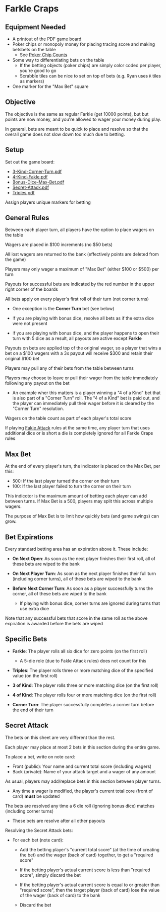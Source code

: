 Farkle Craps
================

Equipment Needed
----------------

* A printout of the PDF game board
* Poker chips or monopoly money for placing tracing score and making betsbets on the table
    * See [Poker Chip Counts](Poker-Chip-Counts.md)
* Some way to differentiating bets on the table
    * If the betting objects (poker chips) are simply color coded per player, you're good to go
    * Scrabble tiles can be nice to set on top of bets (e.g. Ryan uses `R` tiles as markers)
* One marker for the "Max Bet" square


Objective
----------------

The objective is the same as regular Farkle (get 10000 points),
but but points are now money, and you're allowed to wager your money during play.

In general, bets are meant to be quick to place and resolve
so that the overall game does not slow down too much due to betting.


Setup
----------------

Set out the game board:

* [3-Kind-Corner-Turn.pdf](../boards/Board_3-Kind-Corner-Turn.pdf)
* [4-Kind-Fakle.pdf](../boards/Board_4-Kind-Fakle.pdf)
* [Bonus-Dice-Max-Bet.pdf](../boards/Board_Bonus-Dice-Max-Bet.pdf)
* [Secret-Attack.pdf](../boards/Board_Secret-Attack.pdf)
* [Triples.pdf](../boards/Board_Triples.pdf)

Assign players unique markers for betting


General Rules
----------------

Between each player turn, all players have the option to place wagers on the table

Wagers are placed in $100 increments (no $50 bets)

All lost wagers are returned to the bank (effectively points are deleted from the game)

Players may only wager a maximum of "Max Bet" (either $100 or $500) per turn

Payouts for successful bets are indicated by the red number
in the upper right corner of the boards

All bets apply on every player's first roll of their turn (not corner turns)

* One exception is the **Corner Turn** bet (see below)

* If you are playing with bonus dice,
  resolve all bets as if the extra dice were not present

* If you are playing with bonus dice,
  and the player happens to open their turn with 5 dice as a result,
  all payouts are active except **Farkle**

Payouts on bets are applied top of the original wager,
so a player that wins a bet on a $100 wagers with a 3x payout
will receive $300 and retain their original $100 bet

Players may pull any of their bets from the table between turns

Players may choose to leave or pull their wager from the table
immediately following any payout on the bet

* An example wher this matters is a player winning a "4 of a Kind" bet
  that is also part of a "Corner Turn" roll.
  The "4 of a Kind" bet is paid out, and the player can immediately pull
  their wager before it is cleared by the "Corner Turn" resolution.

Wagers on the table count as part of each player's total score

If playing [Fakle Attack](Farkle-Attack.md) rules at the same time,
any player turn that uses additional dice or is short a die is completely
ignored for all Farkle Craps rules


Max Bet
----------------

At the end of every player's turn, the indicator is placed on the Max Bet,
per this:

* 500: If the last player turned the corner on their turn
* 100: If the last player failed to turn the corner on their turn

This indicotor is the maximum amount of betting each player can add between turns.
If Max Bet is a 500, players may split this across multiple wagers.

The purpose of Max Bet is to limit how quickly bets (and game swings) can grow.


Bet Expirations
----------------

Every standard betting area has an expiration above it. These include:

* **On Next Open**:
  As soon as the next player finishes their first roll,
  all of these bets are wiped to the bank

* **On Next Player Turn**:
  As soon as the next player finishes their full turn (including corner turns),
  all of these bets are wiped to the bank

* **Before Next Corner Turn**:
  As soon as a player successfully turns the corner,
  all of these bets are wiped to the bank

    * If playing with bonus dice, corner turns are ignored during turns
      that use extra dice

Note that any successful bets that score in the same roll as the above expiration
is awarded before the bets are wiped


Specific Bets
----------------

* **Farkle**: The player rolls all six dice for zero points
  (on the first roll)
 
   * A 5-die role (due to Fakle Attack rules) does not count for this

* **Triples**: The player rolls three or more matching dice of the specified value
  (on the first roll)

* **3 of Kind**: The player rolls three or more matching dice
  (on the first roll)

* **4 of Kind**: The player rolls four or more matching dice
  (on the first roll)

* **Corner Turn**: The player successfully completes a corner turn before the end of their turn


Secret Attack
------------

The bets on this sheet are very different than the rest.

Each player may place at most 2 bets in this section during the entire game.

To place a bet, write on note card:

* Front (public): Your name and current total score (including wagers)
* Back (private): Name of your attack target and a wager of any amount

As usual, players may add/replace bets in this section between player turns.

* Any time a wager is modified, the player's current total core (front of card)
  **must** be updated

The bets are resolved any time a 6 die roll (ignoring bonus dice) matches (including corner turns)

* These bets are resolve after all other payouts

Resolving the Secret Attack bets:

* For each bet (note card):

    * Add the betting player's "current total score" (at the time of creating the bet)
      and the wager (back of card) together, to get a "required score"

    * If the betting player's actual current score is less than "required score",
      simply discard the bet

    * If the betting player's actual current score is equal to or greater
      than "required score", then the target player (back of card)
      lose the value of the wager (back of card) to the bank

    * Discard the bet

